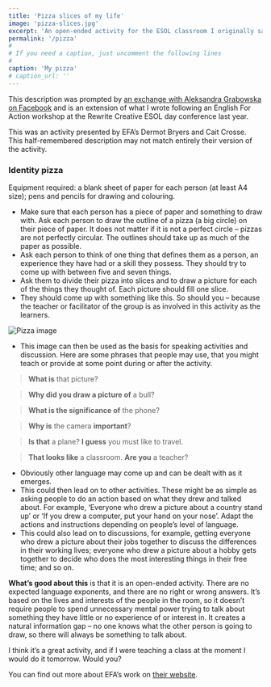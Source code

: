 ```yaml
---
title: 'Pizza slices of my life'
image: 'pizza-slices.jpg'
excerpt: 'An open-ended activity for the ESOL classroom I originally saw demonstrated in a workshop by English For Action.'
permalink: '/pizza'
#
# If you need a caption, just uncomment the following lines
#
caption: 'My pizza'
# caption_url: ''
---
```

This description was prompted by [an exchange with Aleksandra Grabowska on Facebook](https://www.facebook.com/mikejh.elt/photos/a.409039872445558.114668.150267791656102/856031524413055/?type=1&theater) and is an extension of what I wrote following an English For Action workshop at the Rewrite Creative ESOL day conference last year.

This was an activity presented by EFA’s Dermot Bryers and Cait Crosse. This half-remembered description may not match entirely their version of the activity.
<!--more-->

### Identity pizza

Equipment required: a blank sheet of paper for each person (at least A4 size); pens and pencils for drawing and colouring.

- Make sure that each person has a piece of paper and something to draw with. Ask each person to draw the outline of a pizza (a big circle) on their piece of paper. It does not matter if it is not a perfect circle – pizzas are not perfectly circular. The outlines should take up as much of the paper as possible.
- Ask each person to think of one thing that defines them as a person, an experience they have had or a skill they possess. They should try to come up with between five and seven things.
- Ask them to divide their pizza into slices and to draw a picture for each of the things they thought of. Each picture should fill one slice.
- They should come up with something like this. So should you – because the teacher or facilitator of the group is as involved in this activity as the learners.

![Pizza image][pizza]

- This image can then be used as the basis for speaking activities and discussion. Here are some phrases that people may use, that you might teach or provide at some point during or after the activity.

> **What is** that picture?

> **Why did you draw a picture of** a bull?

> **What is the significance of** the phone?

> **Why is** the camera **important**?

> **Is that** a plane? **I guess** you must like to travel.

> **That looks like** a classroom. **Are you** a teacher?

- Obviously other language may come up and can be dealt with as it emerges.
- This could then lead on to other activities. These might be as simple as asking people to do an action based on what they drew and talked about. For example, ‘Everyone who drew a picture about a country stand up’ or ‘If you drew a computer, put your hand on your nose’. Adapt the actions and instructions depending on people’s level of language.
- This could also lead on to discussions, for example, getting everyone who drew a picture about their jobs together to discuss the differences in their working lives; everyone who drew a picture about a hobby gets together to decide who does the most interesting things in their free time; and so on.

**What’s good about this** is that it is an open-ended activity. There are no expected language exponents, and there are no right or wrong answers. It’s based on the lives and interests of the people in the room, so it doesn’t require people to spend unnecessary mental power trying to talk about something they have little or no experience of or interest in. It creates a natural information gap – no one knows what the other person is going to draw, so there will always be something to talk about.

I think it’s a great activity, and if I were teaching a class at the moment I would do it tomorrow. Would you?

You can find out more about EFA’s work on [their website](http://www.efalondon.org).

[pizza]: https://raw.githubusercontent.com/mikejharrison/mikes-notes/gh-pages/images/pizza.jpg "Identity pizza"
